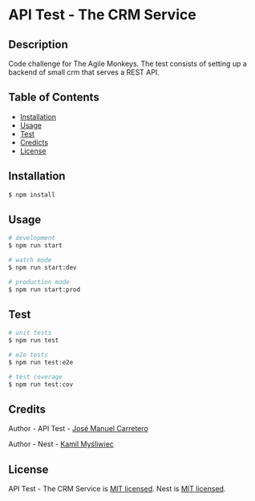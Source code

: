# API Test - The CRM Service

## Description
Code challenge for The Agile Monkeys. The test consists of setting up a backend of small crm that serves a REST API.

## Table of Contents
- [Installation](#Installation)
- [Usage](#Usage)
- [Test](#Test)
- [Credicts](#Credits)
- [License](#License)

## Installation

```bash
$ npm install
```

## Usage

```bash
# development
$ npm run start

# watch mode
$ npm run start:dev

# production mode
$ npm run start:prod
```

## Test

```bash
# unit tests
$ npm run test

# e2e tests
$ npm run test:e2e

# test coverage
$ npm run test:cov
```

## Credits

Author - API Test - [José Manuel Carretero](https://github.com/josemanuelcarretero)

Author - Nest - [Kamil Myśliwiec](https://kamilmysliwiec.com)
## License

API Test - The CRM Service is [MIT licensed](LICENSE.txt).
Nest is [MIT licensed](LICENSE).
